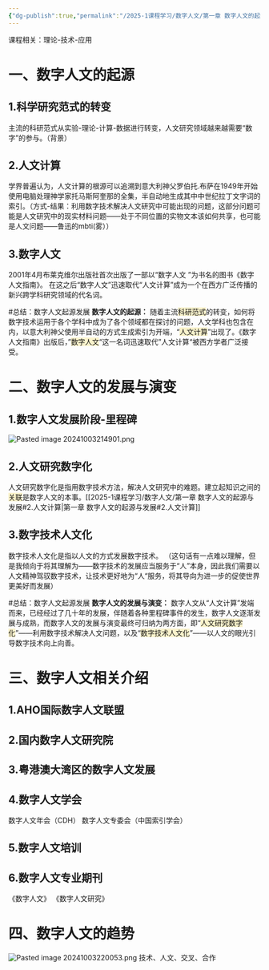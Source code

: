 ```yaml
---
{"dg-publish":true,"permalink":"/2025-1课程学习/数字人文/第一章 数字人文的起源与发展/","dgPassFrontmatter":true,"created":"2024-10-03T21:32:28.408+08:00","updated":"2024-10-03T22:30:39.510+08:00"}
---
```


课程相关：理论-技术-应用
# 一、数字人文的起源
## 1.科学研究范式的转变
主流的科研范式从实验-理论-计算-数据进行转变，人文研究领域越来越需要“数字”的参与。（背景）
## 2.人文计算
学界普遍认为，人文计算的根源可以追溯到意大利神父罗伯托.布萨在1949年开始使用电脑处理神学家托马斯阿奎那的全集，半自动地生成其中中世纪拉丁文字词的索引。（方式-结果：利用数字技术解决人文研究中可能出现的问题，这部分问题可能是人文研究中的现实材料问题——处于不同位置的实物文本该如何共享，也可能是人文问题——鲁迅的mbti(雾））
## 3.数字人文
2001年4月布莱克维尔出版社首次出版了一部以“数字人文
”为书名的图书《数字人文指南》。
在这之后“数字人文”迅速取代“人文计算”成为一个在西方广泛传播的新兴跨学科研究领域的代名词。

#总结：数字人文起源发展
**数字人文的起源：**
随着主流<span style="background:rgba(240, 200, 0, 0.2)">科研范式</span>的转变，如何将数字技术运用于各个学科中成为了各个领域都在探讨的问题，人文学科也包含在内，以意大利神父使用半自动的方式生成索引为开端，“<span style="background:rgba(240, 200, 0, 0.2)">人文计算</span>”出现了。《数字人文指南》出版后，”<span style="background:rgba(240, 200, 0, 0.2)">数字人文</span>“这一名词迅速取代”人文计算“被西方学者广泛接受。

# 二、数字人文的发展与演变
## 1.数字人文发展阶段-里程碑
![Pasted image 20241003214901.png](/img/user/Pasted%20image%2020241003214901.png)
## 2.人文研究数字化
人文研究数字化是指用数字技术方法，解决人文研究中的难题。建立起知识之间的<span style="background:rgba(240, 200, 0, 0.2)">关联</span>是数字人文的本事。[[2025-1课程学习/数字人文/第一章 数字人文的起源与发展#2.人文计算\|第一章 数字人文的起源与发展#2.人文计算]]
## 3.数字技术人文化
数字技术人文化是指以人文的方式发展数字技术。
（这句话有一点难以理解，但是我倾向于将其理解为——数字技术的发展应当服务于“人”本身，因此我们需要以人文精神驾驭数字技术，让技术更好地为“人“服务，将其导向为进一步的促使世界更美好而发展）

#总结：数字人文起源发展 
**数字人文的发展与演变：**
数字人文从“人文计算”发端而来，已经经过了几十年的发展，伴随着各种里程碑事件的发生，数字人文逐渐发展与成熟，而数字人文的发展与演变最终可归纳为两方面，即“<span style="background:rgba(240, 200, 0, 0.2)">人文研究数字化</span>”——利用数字技术解决人文问题，以及“<span style="background:rgba(240, 200, 0, 0.2)">数字技术人文化</span>”——以人文的眼光引导数字技术向上向善。

# 三、数字人文相关介绍
## 1.AHO国际数字人文联盟
## 2.国内数字人文研究院
## 3.粤港澳大湾区的数字人文发展
## 4.数字人文学会
数字人文年会（CDH）
数字人文专委会（中国索引学会）
## 5.数字人文培训
## 6.数字人文专业期刊
《数字人文》
《数字人文研究》

# 四、数字人文的趋势
![Pasted image 20241003220053.png](/img/user/Pasted%20image%2020241003220053.png)
技术、人文、交叉、合作